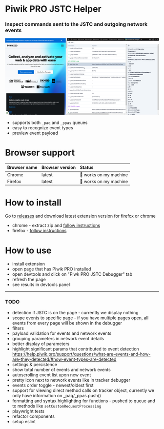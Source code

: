 # Piwik PRO JSTC Helper

### Inspect commands sent to the JSTC and outgoing network events

![alt text](/docs/preview.png)

- supports both `_paq` and `_ppas` queues
- easy to recognize event types
- preview event payload

# Browser support

| Browser name | Browser version | Status                 |
| :----------- | :-------------- | :--------------------- |
| Chrome       | latest          | 🚧 works on my machine |
| Firefox      | latest          | 🚧 works on my machine |

# How to install

Go to [releases](https://github.com/auto200/piwik-pro-jstc-debugger/releases) and download latest extension version for firefox or chrome

- chrome - extract zip and [follow instructions](https://webkul.com/blog/how-to-install-the-unpacked-extension-in-chrome/)
- firefox - [follow instructions](https://extensionworkshop.com/documentation/develop/temporary-installation-in-firefox/)

# How to use

- install extension
- open page that has Piwik PRO installed
- open devtools and click on "Piwk PRO JSTC Debugger" tab
- refresh the page
- see results in devtools panel

---

### TODO

- detection if JSTC is on the page - currently we display nothing
- scope events to specific page - if you have multiple pages open, all events from every page will be shown in the debugger
- filters
- payload validation for events and network events
- grouping parameters in network event details
- better display of parameters
- highlight significant params that contributed to event detection https://help.piwik.pro/support/questions/what-are-events-and-how-are-they-detected/#how-event-types-are-detected
- settings & persistence
- show total number of events and network events
- autoscrolling event list upon new event
- pretty icon next to network events like in tracker debugger
- events order toggle - newest/oldest first
- support for viewing direct method calls on tracker object, currently we only have information on \_paq/\_ppas.push()
- formatting and syntax highlighting for functions - pushed to queue and to methods like `setCustomRequestProcessing`
- playwright tests
- refactor components
- setup eslint
